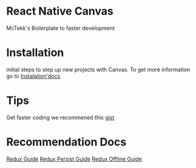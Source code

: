 # React Native Canvas

McTekk's Boilerplate to faster development

# Installation

initial steps to step up new projects with Canvas. To get more information go to [Instalation'docs](https://github.com/Gewaer/mobile-canvas/wiki/Installation-Canvas)

# Tips

Get faster coding we recommened this [gist](https://gist.github.com/sperezm97/693457f8f264f3bebbca6af3a7547a0a)

# Recommendation Docs

[Redux Guide](https://www.valentinog.com/blog/redux/)
[Redux Persist Guide](https://blog.reactnativecoach.com/the-definitive-guide-to-redux-persist-84738167975)
[Redux Offline Guide](https://www.ctolib.com/topics-112916.html)
